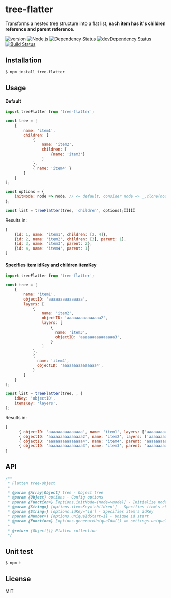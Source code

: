 # tree-flatter

Transforms a nested tree structure into a flat list, **each item has it's children reference and parent reference**.

![version](https://img.shields.io/npm/v/tree-flatter.svg)
![Node.js](https://img.shields.io/badge/node.js-%3E=_6.0-brightgreen.svg)
[![Dependency Status](https://david-dm.org/MrPeak/flatten-tree.svg)](https://david-dm.org/jweidler/flatten-tree)
[![devDependency Status](https://david-dm.org/MrPeak/flatten-tree/dev-status.svg)](https://david-dm.org/jweidler/flatten-tree#info=devDependencies)
[![Build Status](https://api.travis-ci.org/MrPeak/flatten-tree.svg?branch=master)](https://travis-ci.org/travis-ci/travis-web)

## Installation

```bash
$ npm install tree-flatter
```

## Usage

#### Default

```javascript
import treeFlatter from 'tree-flatter';

const tree = [
    {
        name: 'item1',
        children: [
            {
                name: 'item2',
                children: [
                    {name: 'item3'}
                ]
            },
            { name: 'item4' }
        ]
    }
];

const options = {
    initNode: node => node, // <= default, consider node => _.clone(node) to avoid mutating the tree
};

const list = treeFlatter(tree, 'children', options);ÏÏÏÏÏ
```

Results in:

```javascript
[
    {id: 1, name: 'item1', children: [2, 4]},
    {id: 2, name: 'item2', children: [3], parent: 1},
    {id: 3, name: 'item3', parent: 2},
    {id: 4, name: 'item4', parent: 1}
]
```

#### Specifies item idKey and children itemKey

```javascript
import treeFlatter from 'tree-flatter';

const tree = [
    {
        name: 'item1',
        objectID: 'aaaaaaaaaaaaaaa',
        layers: [
            {
                name: 'item2',
                objectID: 'aaaaaaaaaaaaaaa2',
                layers: [
                    {
                      name: 'item3',
                      objectID: 'aaaaaaaaaaaaaaa3',
                    }
                ]
            },
            {
              name: 'item4',
              objectID: 'aaaaaaaaaaaaaaa4',
            }
        ]
    }
];

const list = treeFlatter(tree, , {
    idKey: 'objectID',
    itemsKey: 'layers',
);
```

Results in:

```javascript
[
      { objectID: 'aaaaaaaaaaaaaaa', name: 'item1', layers: ['aaaaaaaaaaaaaaa2', 'aaaaaaaaaaaaaaa4'] },
      { objectID: 'aaaaaaaaaaaaaaa2', name: 'item2', layers: ['aaaaaaaaaaaaaaa3'], parent: 'aaaaaaaaaaaaaaa' },
      { objectID: 'aaaaaaaaaaaaaaa4', name: 'item4', parent: 'aaaaaaaaaaaaaaa' },
      { objectID: 'aaaaaaaaaaaaaaa3', name: 'item3', parent: 'aaaaaaaaaaaaaaa2' },
]
```

## API

```javascript
/**
 * Flatten tree-object
 *
 * @param {Array|Object} tree - Object tree
 * @param {Object} options - Config options
 * @param {Function=} [options.initNode=(node=>node)] - Initialize node
 * @param {String=} [options.itemsKey='children'] - Specifies item's children itemsKey
 * @param {String=} [options.idKey='id'] - Specifies item's idKey
 * @param {Number=} [options.uniqueIdStart=1] - Unique id start
 * @param {Function=} [options.generateUniqueId=(() => settings.uniqueIdStart++)] - Unique id generator
 *
 * @return {Object[]} Flatten collection
 */
```

## Unit test

```bash
$ npm t
```

## License

MIT
